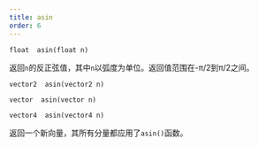 ```yaml
---
title: asin
order: 6
---
```

`float  asin(float n)`

返回`n`的反正弦值，其中`n`以弧度为单位。返回值范围在-π/2到π/2之间。

`vector2  asin(vector2 n)`

`vector  asin(vector n)`

`vector4  asin(vector4 n)`

返回一个新向量，其所有分量都应用了`asin()`函数。
